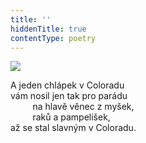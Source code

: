 ```yaml
---
title: ''
hiddenTitle: true
contentType: poetry
---
```


<section>

![](../Images/075.jpg)

A jeden chlápek v Coloradu  
vám nosil jen tak pro parádu  
         na hlavě věnec z myšek,  
         raků a pampelišek,  
až se stal slavným v Coloradu.

</section>
